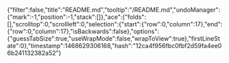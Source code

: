 {"filter":false,"title":"README.md","tooltip":"/README.md","undoManager":{"mark":-1,"position":-1,"stack":[]},"ace":{"folds":[],"scrolltop":0,"scrollleft":0,"selection":{"start":{"row":0,"column":17},"end":{"row":0,"column":17},"isBackwards":false},"options":{"guessTabSize":true,"useWrapMode":false,"wrapToView":true},"firstLineState":0},"timestamp":1468629306168,"hash":"12ca4f956fbc0fbf2d59fa4ee06b241132382a52"}